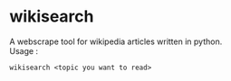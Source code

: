 # wikisearch
A webscrape tool for wikipedia articles written in python. <br />
Usage :
```
wikisearch <topic you want to read>
```



